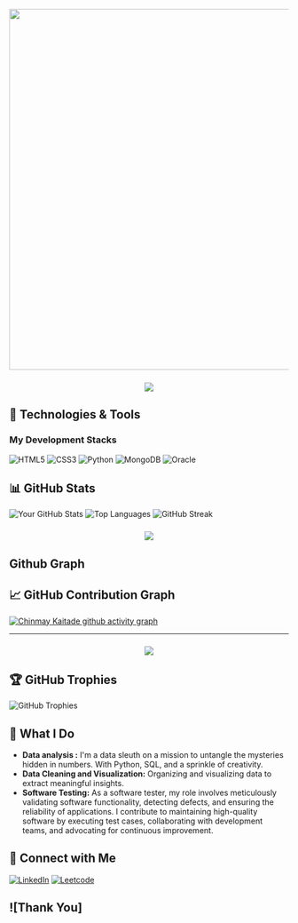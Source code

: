 
<!-- Greet Line Comes Here -->
<p align="center">
<a href="#"><img width="650px" src="https://readme-typing-svg.herokuapp.com?font=Ubuntu&color=5BBCFF&size=22&center=true&lines=Hello,+World+👋;Welcome+to+My+Profile+💻;Happy+to+See+You+Here+😀;Feel+Free+to+Look+Around+✌;Reach+Me+Out+If+You+Need+Me+🎨🙌;Have+a+Great+Day+🌞"></a>
</p>

<!-- Coloured Line -->
<h3 align="center">
<img src="https://raw.githubusercontent.com/andreasbm/readme/master/assets/lines/colored.png">
</h3>

## 🔧 Technologies & Tools

### My Development Stacks
![HTML5](https://img.shields.io/badge/-HTML5-E34F26?style=flat-square&logo=html5&logoColor=white)
![CSS3](https://img.shields.io/badge/-CSS3-1572B6?style=flat-square&logo=css3&logoColor=white)
![Python](https://img.shields.io/badge/-Python-3776AB?style=flat-square&logo=python&logoColor=white)
![MongoDB](https://img.shields.io/badge/-MongoDB-47A248?style=flat-square&logo=mongodb&logoColor=white)
![Oracle](https://img.shields.io/badge/-Oracle-F80000?style=flat-square&logo=oracle&logoColor=white)

## 📊 GitHub Stats

![Your GitHub Stats](https://github-readme-stats.vercel.app/api?username=Lenmbugua&show_icons=true&theme=radical)
![Top Languages](https://github-readme-stats.vercel.app/api/top-langs/?username=Lenmbugua&layout=compact&theme=radical)
![GitHub Streak](https://github-readme-streak-stats.herokuapp.com/?user=Lenmbugua&theme=radical)

<!-- Coloured Line -->
<h3 align="center">
<img src="https://raw.githubusercontent.com/andreasbm/readme/master/assets/lines/colored.png">
</h3>

## Github Graph

<!-- GitHub Contribution Section Here -->

## 📈 GitHub Contribution Graph

[![Chinmay Kaitade github activity graph](https://github-readme-activity-graph.vercel.app/graph?username=Lenmbugua&bg_color=d4d1ff&color=4c749e&line=9e4c59&point=40413e&area=true&hide_border=true)](https://github.com/Lenmbugua/github-readme-activity-graph)

<hr>

<!-- Coloured Line -->
<h3 align="center">
<img src="https://raw.githubusercontent.com/andreasbm/readme/master/assets/lines/colored.png">
</h3>

## 🏆 GitHub Trophies
![GitHub Trophies](https://github-profile-trophy.vercel.app/?username=Lenmbugua&theme=radical&no-bg=true&no-frame=true)

## 💼 What I Do
- **Data analysis :** I'm a data sleuth on a mission to untangle the mysteries hidden in numbers. With Python, SQL, and a sprinkle of creativity.
- **Data Cleaning and Visualization:** Organizing and visualizing data to extract meaningful insights.
- **Software Testing:** As a software tester, my role involves meticulously validating software functionality, detecting defects, and ensuring the reliability of applications. I contribute to maintaining high-quality software by executing test cases, collaborating with development teams, and advocating for continuous improvement. 

## 🔗 Connect with Me

[![LinkedIn](https://img.shields.io/badge/-LinkedIn-0077B5?style=flat-square&logo=linkedin&logoColor=white)](https://www.linkedin.com/in/hellen-mbugua-18ba11218/)
[![Leetcode](https://img.shields.io/badge/-Leetcode-000000?style=flat-square&logo=Leetcode&logoColor=white)](leetcode.com/u/Len_123/)


![Thank You]
---